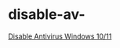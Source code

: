# disable-av-
[Disable Antivirus Windows 10/11](https://github.com/yonics12/disable-av-/blob/main/Toggle-DefenderRT.ps1)
